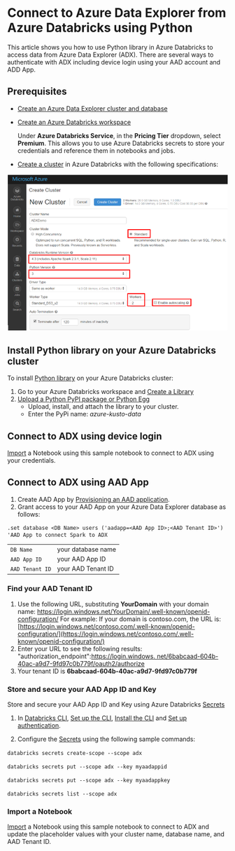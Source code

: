 # Connect to Azure Data Explorer from Azure Databricks using Python

This article shows you how to use Python library in Azure Databricks to access data from Azure Data Explorer (ADX). There are several ways to authenticate with ADX including device login using your AAD account and ADD App.

## Prerequisites

- [Create an Azure Data Explorer cluster and database](/azure/data-explorer/create-cluster-database-portal)
- [Create an Azure Databricks workspace](/azure/azure-databricks/quickstart-create-databricks-workspace-portal#create-an-azure-databricks-workspace)

    Under **Azure Databricks Service**, in the **Pricing Tier** dropdown, select **Premium**. This allows you to use Azure Databricks secrets to store your credentials and reference them in notebooks and jobs.

- [Create a cluster](https://docs.azuredatabricks.net/user-guide/clusters/create.html) in Azure Databricks with the following specifications:

![Create cluster](media/connect-from-databricks/databricks-create-cluster.png)

## Install Python library on your Azure Databricks cluster

To install [Python library](/azure/kusto/api/python/kusto-python-client-library) on your Azure Databricks cluster:

1. Go to your Azure Databricks workspace and [Create a Library](https://docs.azuredatabricks.net/user-guide/libraries.html#create-a-library)
2. [Upload a Python PyPI package or Python Egg](https://docs.azuredatabricks.net/user-guide/libraries.html#upload-a-python-pypi-package-or-python-egg)
    - Upload, install, and attach the library to your cluster.
    - Enter the PyPi name: *azure-kusto-data*

## Connect to ADX using device login

[Import](https://docs.azuredatabricks.net/user-guide/notebooks/notebook-manage.html#import-a-notebook) a Notebook using this sample notebook to connect to ADX using your credentials.

## Connect to ADX using AAD App

1. Create AAD App by [Provisioning an AAD application](/azure/kusto/management/access-control/how-to-provision-aad-app).
1. Grant access to your AAD App on your Azure Data Explorer database as follows:

```kusto
.set database <DB Name> users ('aadapp=<AAD App ID>;<AAD Tenant ID>') 'AAD App to connect Spark to ADX
```
|   |   |
| - | - |
| ```DB Name``` | your database name |
| ```AAD App ID``` | your AAD App ID |
| ```AAD Tenant ID``` | your AAD Tenant ID |

### Find your AAD Tenant ID

1. Use the following URL, substituting **YourDomain** with your domain name: https://login.windows.net/YourDomain/.well-known/openid-configuration/
For example: If your domain is contoso.com, the URL is: [https://login.windows.net/contoso.com/.well-known/openid-configuration/](https://login.windows.net/contoso.com/.well-known/openid-configuration/)
1. Enter your URL to see the following results:
&quot;authorization\_endpoint&quot;:[https://login.windows. net/6babcaad-604b-40ac-a9d7-9fd97c0b779f/oauth2/authorize](https://login.windows.net/6babcaad-604b-40ac-a9d7-9fd97c0b779f/oauth2/authorize)
1. Your tenant ID is **6babcaad-604b-40ac-a9d7-9fd97c0b779f**

### Store and secure your AAD App ID and Key 

Store and secure your AAD App ID and Key using Azure Databricks [Secrets](https://docs.azuredatabricks.net/user-guide/secrets/index.html#secrets) 
1. In [Databricks CLI](https://docs.azuredatabricks.net/user-guide/dev-tools/databricks-cli.html#databricks-cli), [Set up the CLI](https://docs.azuredatabricks.net/user-guide/dev-tools/databricks-cli.html#set-up-the-cli), [Install the CLI](https://docs.azuredatabricks.net/user-guide/dev-tools/databricks-cli.html#install-the-cli) and [Set up authentication](https://docs.azuredatabricks.net/user-guide/dev-tools/databricks-cli.html#set-up-authentication).

1. Configure the [Secrets](https://docs.azuredatabricks.net/user-guide/secrets/index.html#secrets) using the following sample commands:

```databricks secrets create-scope --scope adx```

```databricks secrets put --scope adx --key myaadappid```

```databricks secrets put --scope adx --key myaadappkey```

```databricks secrets list --scope adx```

### Import a Notebook
[Import](https://docs.azuredatabricks.net/user-guide/notebooks/notebook-manage.html#import-a-notebook) a Notebook using this sample notebook to connect to ADX and update the placeholder values with your cluster name, database name, and AAD Tenant ID.
